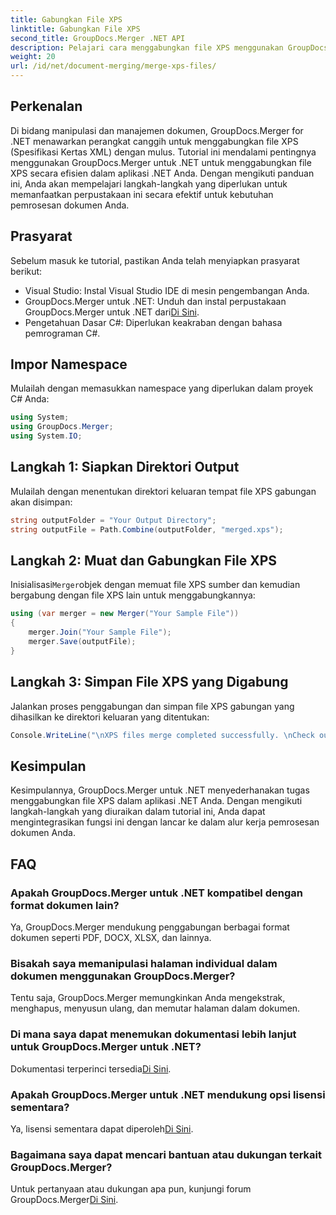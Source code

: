 ```yaml
---
title: Gabungkan File XPS
linktitle: Gabungkan File XPS
second_title: GroupDocs.Merger .NET API
description: Pelajari cara menggabungkan file XPS menggunakan GroupDocs.Merger untuk .NET dengan mudah. Sederhanakan pemrosesan dokumen di aplikasi .NET Anda.
weight: 20
url: /id/net/document-merging/merge-xps-files/
---
```

## Perkenalan
Di bidang manipulasi dan manajemen dokumen, GroupDocs.Merger for .NET menawarkan perangkat canggih untuk menggabungkan file XPS (Spesifikasi Kertas XML) dengan mulus. Tutorial ini mendalami pentingnya menggunakan GroupDocs.Merger untuk .NET untuk menggabungkan file XPS secara efisien dalam aplikasi .NET Anda. Dengan mengikuti panduan ini, Anda akan mempelajari langkah-langkah yang diperlukan untuk memanfaatkan perpustakaan ini secara efektif untuk kebutuhan pemrosesan dokumen Anda.
## Prasyarat
Sebelum masuk ke tutorial, pastikan Anda telah menyiapkan prasyarat berikut:
- Visual Studio: Instal Visual Studio IDE di mesin pengembangan Anda.
-  GroupDocs.Merger untuk .NET: Unduh dan instal perpustakaan GroupDocs.Merger untuk .NET dari[Di Sini](https://releases.groupdocs.com/merger/net/).
- Pengetahuan Dasar C#: Diperlukan keakraban dengan bahasa pemrograman C#.

## Impor Namespace
Mulailah dengan memasukkan namespace yang diperlukan dalam proyek C# Anda:
```csharp
using System; 
using GroupDocs.Merger;
using System.IO;
```
## Langkah 1: Siapkan Direktori Output
Mulailah dengan menentukan direktori keluaran tempat file XPS gabungan akan disimpan:
```csharp
string outputFolder = "Your Output Directory";
string outputFile = Path.Combine(outputFolder, "merged.xps");
```
## Langkah 2: Muat dan Gabungkan File XPS
 Inisialisasi`Merger`objek dengan memuat file XPS sumber dan kemudian bergabung dengan file XPS lain untuk menggabungkannya:
```csharp
using (var merger = new Merger("Your Sample File"))
{
    merger.Join("Your Sample File");
    merger.Save(outputFile);
}
```
## Langkah 3: Simpan File XPS yang Digabung
Jalankan proses penggabungan dan simpan file XPS gabungan yang dihasilkan ke direktori keluaran yang ditentukan:
```csharp
Console.WriteLine("\nXPS files merge completed successfully. \nCheck output in {0}", outputFolder);
```

## Kesimpulan
Kesimpulannya, GroupDocs.Merger untuk .NET menyederhanakan tugas menggabungkan file XPS dalam aplikasi .NET Anda. Dengan mengikuti langkah-langkah yang diuraikan dalam tutorial ini, Anda dapat mengintegrasikan fungsi ini dengan lancar ke dalam alur kerja pemrosesan dokumen Anda.

## FAQ
### Apakah GroupDocs.Merger untuk .NET kompatibel dengan format dokumen lain?
Ya, GroupDocs.Merger mendukung penggabungan berbagai format dokumen seperti PDF, DOCX, XLSX, dan lainnya.
### Bisakah saya memanipulasi halaman individual dalam dokumen menggunakan GroupDocs.Merger?
Tentu saja, GroupDocs.Merger memungkinkan Anda mengekstrak, menghapus, menyusun ulang, dan memutar halaman dalam dokumen.
### Di mana saya dapat menemukan dokumentasi lebih lanjut untuk GroupDocs.Merger untuk .NET?
 Dokumentasi terperinci tersedia[Di Sini](https://tutorials.groupdocs.com/merger/net/).
### Apakah GroupDocs.Merger untuk .NET mendukung opsi lisensi sementara?
 Ya, lisensi sementara dapat diperoleh[Di Sini](https://purchase.groupdocs.com/temporary-license/).
### Bagaimana saya dapat mencari bantuan atau dukungan terkait GroupDocs.Merger?
 Untuk pertanyaan atau dukungan apa pun, kunjungi forum GroupDocs.Merger[Di Sini](https://forum.groupdocs.com/c/merger/32).